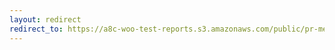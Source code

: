 ```yaml
---
layout: redirect
redirect_to: https://a8c-woo-test-reports.s3.amazonaws.com/public/pr-merge/44335/api/index.html
---
```

